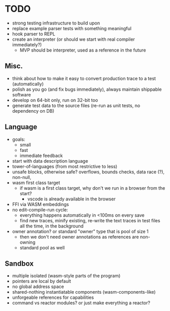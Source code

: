 # TODO

- strong testing infrastructure to build upon
- replace example parser tests with something meaningful
- hook parser to REPL
- create an interpreter (or should we start with real compiler immediately?)
  - MVP should be interpreter, used as a reference in the future

## Misc.

- think about how to make it easy to convert production trace to a test (automatically)
- polish as you go (and fix bugs immediately), always maintain shippable software
- develop on 64-bit only, run on 32-bit too
- generate test data to the source files (re-run as unit tests, no dependency on DB)

## Language

- goals:
  - small
  - fast
  - immediate feedback
- start with data description language
- tower-of-languages (from most restrictive to less)
- unsafe blocks, otherwise safe? overflows, bounds checks, data race (?), non-null, 
- wasm first class target
  - if wasm is a first class target, why don't we run in a browser from the start?
    - vscode is already available in the browser
- FFI via WASM embeddings
- no edit-compile-run cycle:
  - everything happens automatically in <100ms on every save
  - find new traces, minify existing, re-write the text traces in test files
    all the time, in the background
- owner annotation? or standard "owner" type that is pool of size 1
  - then we don't need owner annotations as references are non-owning
  - standard pool as well

## Sandbox

- multiple isolated (wasm-style parts of the program)
- pointers are local by default
- no global address space
- shared-nothing instantiatable components (wasm-components-like)
- unforgeable references for capabilities
- command vs reactor modules? or just make everything a reactor?
